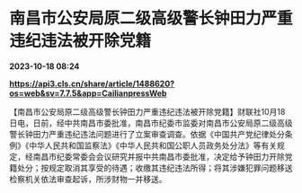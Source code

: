 # 南昌市公安局原二级高级警长钟田力严重违纪违法被开除党籍

**2023-10-18 08:24**

**https://api3.cls.cn/share/article/1488620?os=web&sv=7.7.5&app=CailianpressWeb**

【南昌市公安局原二级高级警长钟田力严重违纪违法被开除党籍】财联社10月18日电，日前，经中共南昌市委批准，南昌市纪委市监委对南昌市公安局原二级高级警长钟田力严重违纪违法问题进行了立案审查调查。依据《中国共产党纪律处分条例》《中华人民共和国监察法》《中华人民共和国公职人员政务处分法》等有关规定，经南昌市纪委常委会会议研究并报中共南昌市委批准，决定给予钟田力开除党籍处分；按规定取消其享受的待遇；收缴其违纪违法所得；将其涉嫌犯罪问题移送检察机关依法审查起诉，所涉财物一并移送。
